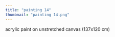 ```yaml
---
title: "painting 14"
thumbnail: "painting 14.png"
---
```

acrylic paint on unstretched canvas (137x120 cm)